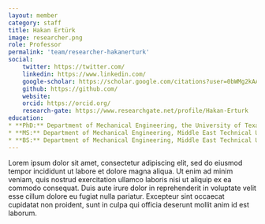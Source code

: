 ```yaml
---
layout: member
category: staff
title: Hakan Ertürk
image: researcher.png
role: Professor
permalink: 'team/researcher-hakanerturk'
social:
    twitter: https://twitter.com/
    linkedin: https://www.linkedin.com/
    google-scholar: https://scholar.google.com/citations?user=0bWMg2kAAAAJ&hl=en&oi=ao
    github: https://github.com/
    website:
    orcid: https://orcid.org/
    research-gate: https://www.researchgate.net/profile/Hakan-Erturk
education:
* **PhD:** Department of Mechanical Engineering, the University of Texas at Austin, Austin, TX, USA, 2002
* **MS:** Department of Mechanical Engineering, Middle East Technical University, Ankara, Turkey, 1997
* **BS:** Department of Mechanical Engineering, Middle East Technical University, Ankara, Turkey, 1994
---
```


Lorem ipsum dolor sit amet, consectetur adipiscing elit, sed do eiusmod
tempor incididunt ut labore et dolore magna aliqua. Ut enim ad minim veniam,
quis nostrud exercitation ullamco laboris nisi ut aliquip ex ea commodo
consequat. Duis aute irure dolor in reprehenderit in voluptate velit
esse cillum dolore eu fugiat nulla pariatur. Excepteur sint occaecat
cupidatat non proident, sunt in culpa qui officia deserunt
mollit anim id est laborum.
